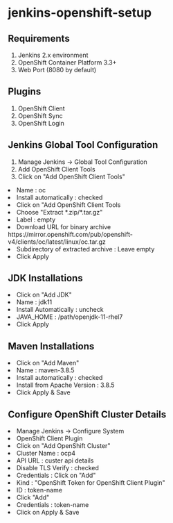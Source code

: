 # jenkins-openshift-setup

## Requirements
1. Jenkins 2.x environment <br>
2. OpenShift Container Platform 3.3+  <br>
3. Web Port (8080 by default)

## Plugins
1. OpenShift Client <br>
2. OpenShift Sync <br>
3. OpenShift Login <br>

## Jenkins Global Tool Configuration
1. Manage Jenkins -> Global Tool Configuration <br>
2. Add OpenShift Client Tools <br>
3. Click on "Add OpenShift Client Tools"

<li>Name : oc </li>
<li>Install automatically : checked</li>
<li>Click on "Add OpenShift Client Tools</li>
<li>Choose "Extract *.zip/*.tar.gz"</li>
<li>Label : empty</li>
<li>Download URL for binary archive <br> https://mirror.openshift.com/pub/openshift-v4/clients/oc/latest/linux/oc.tar.gz </li>
<li>Subdirectory of extracted archive : Leave empty</li>
<li>Click Apply </li>
  
## JDK Installations
<li>Click on "Add JDK"</li>
<li>Name : jdk11</li>
<li>Install Automatically : uncheck</li>
<li>JAVA_HOME : /path/openjdk-11-rhel7</li>
<li>Click Apply</li>
  
## Maven Installations
<li>Click on "Add Maven" </li>
<li>Name : maven-3.8.5</li>
<li>Install automatically : checked </li>
<li>Install from Apache Version : 3.8.5</li>
<li>Click Apply & Save</li>

## Configure OpenShift Cluster Details
 <li> Manage Jenkins -> Configure System </li>
 <li> OpenShift Client Plugin </li>
 <li> Click on "Add OpenShift Cluster"</li>
 <li> Cluster Name : ocp4</li>
 <li> API URL : custer api details </li>
 <li> Disable TLS Verify : checked </li>
 <li> Credentials : Click on "Add" </li>
 <li> Kind : "OpenShift Token for OpenShift Client Plugin" </li>
 <li> ID : token-name
 <li> Click "Add" </li>
 <li> Credentials : token-name </li>
 <li> Click on Apply & Save </li>
